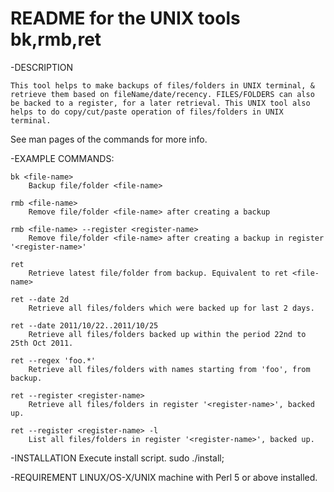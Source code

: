 README for the UNIX tools bk,rmb,ret
=========================


-DESCRIPTION

	This tool helps to make backups of files/folders in UNIX terminal, & retrieve them based on fileName/date/recency. FILES/FOLDERS can also be backed to a register, for a later retrieval. This UNIX tool also helps to do copy/cut/paste operation of files/folders in UNIX terminal.

See man pages of the commands for more info.


-EXAMPLE COMMANDS:

	bk <file-name>
		Backup file/folder <file-name> 

	rmb <file-name>
		Remove file/folder <file-name> after creating a backup 

	rmb <file-name> --register <register-name>
		Remove file/folder <file-name> after creating a backup in register '<register-name>' 

	ret
		Retrieve latest file/folder from backup. Equivalent to ret <file-name>

	ret --date 2d
		Retrieve all files/folders which were backed up for last 2 days. 

	ret --date 2011/10/22..2011/10/25
		Retrieve all files/folders backed up within the period 22nd to 25th Oct 2011. 

	ret --regex 'foo.*'
		Retrieve all files/folders with names starting from 'foo', from backup. 

	ret --register <register-name>
		Retrieve all files/folders in register '<register-name>', backed up. 

	ret --register <register-name> -l
		List all files/folders in register '<register-name>', backed up. 


-INSTALLATION
  	Execute install script.
		sudo ./install;


-REQUIREMENT
	LINUX/OS-X/UNIX machine with Perl 5 or above installed.


